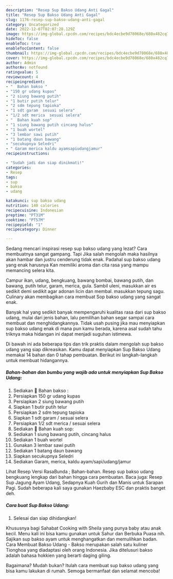 ```yaml
---
description: "Resep Sup Bakso Udang Anti Gagal"
title: "Resep Sup Bakso Udang Anti Gagal"
slug: 1176-resep-sup-bakso-udang-anti-gagal
category: Uncategorized
date: 2022-12-07T02:07:28.129Z
image: https://img-global.cpcdn.com/recipes/bdc4ecbe9d78068e/680x482cq70/sup-bakso-udang-foto-resep-utama.jpg
hideToc: false
enableToc: true
enableTocContent: false
thumbnail: https://img-global.cpcdn.com/recipes/bdc4ecbe9d78068e/680x482cq70/sup-bakso-udang-foto-resep-utama.jpg
cover: https://img-global.cpcdn.com/recipes/bdc4ecbe9d78068e/680x482cq70/sup-bakso-udang-foto-resep-utama.jpg
author: Admin
authorAv: notfound
ratingvalue: 5
reviewcount: 4
recipeingredient:
- "  Bahan bakso "
- "150 gr udang kupas"
- "2 siung bawang putih"
- "1 butir putih telur"
- "2 sdm tepung tapioka"
- "1 sdt garam  sesuai selera"
- "1/2 sdt merica  sesuai selera"
- "  Bahan kuah sop"
- "1 siung bawang putih cincang halus"
- "1 buah wortel"
- "3 lembar sawi putih"
- "1 batang daun bawang"
- "secukupnya Seledri"
- " Garam merica kaldu ayamsapiudangjamur"
recipeinstructions:

- "Sudah jadi dan siap dinikmati!"
categories:
- Resep
tags:
- sup
- bakso
- udang

katakunci: sup bakso udang 
nutrition: 140 calories
recipecuisine: Indonesian
preptime: "PT31M"
cooktime: "PT57M"
recipeyield: "1"
recipecategory: Dinner

---
```



Sedang mencari inspirasi resep sup bakso udang yang lezat? Cara membuatnya sangat gampang. Tapi Jika salah mengolah maka hasilnya akan hambar dan justru cenderung tidak enak. Padahal sup bakso udang yang enak harusnya Kan memiliki aroma dan cita rasa yang mampu memancing selera kita.


Campur ikan, udang, bengkuang, bawang bombai, bawang putih, dan bawang, putih telur, garam, merica, gula. Sambil uleni, masukkan air es sedikit demi sedikit agar adonan licin dan membal. masukkan tepung sagu. Culinary akan membagikan cara membuat Sop bakso udang yang sangat enak.

Banyak hal yang sedikit banyak mempengaruhi kualitas rasa dari sup bakso udang, mulai dari jenis bahan, lalu pemilihan bahan segar sampai cara membuat dan menghidangkannya. Tidak usah pusing jika mau menyiapkan sup bakso udang enak di mana pun kamu berada, karena asal sudah tahu triknya maka hidangan ini dapat menjadi suguhan istimewa.


Di bawah ini ada beberapa tips dan trik praktis dalam mengolah sup bakso udang yang siap dikreasikan. Kamu dapat menyiapkan Sup Bakso Udang memakai 14 bahan dan 0 tahap pembuatan. Berikut ini langkah-langkah untuk membuat hidangannya.

<!--inarticleads1-->

##### Bahan-bahan dan bumbu yang wajib ada untuk menyiapkan Sup Bakso Udang:

1. Sediakan  🦐 Bahan bakso :
1. Persiapkan 150 gr udang kupas
1. Persiapkan 2 siung bawang putih
1. Siapkan 1 butir putih telur
1. Persiapkan 2 sdm tepung tapioka
1. Siapkan 1 sdt garam / sesuai selera
1. Persiapkan 1/2 sdt merica / sesuai selera
1. Sediakan  🍲 Bahan kuah sop:
1. Sediakan 1 siung bawang putih, cincang halus
1. Sediakan 1 buah wortel
1. Gunakan 3 lembar sawi putih
1. Sediakan 1 batang daun bawang
1. Siapkan secukupnya Seledri
1. Sediakan  Garam, merica, kaldu ayam/sapi/udang/jamur


Lihat Resep Versi RasaBunda ; Bahan-bahan. Resep sup bakso udang bengkuang lengkap dari bahan hingga cara pembuatan. Baca juga: Resep Sup Jagung Ayam Udang, Sedapnya Kuah Gurih dan Manis untuk Sarapan Pagi. Sudah beberapa kali saya gunakan Haezbaby ESC dan praktis banget deh. 

<!--inarticleads2-->

##### Cara buat Sup Bakso Udang:


1. Selesai dan siap dihidangkan!

Khususnya bagi Sahabat Cooking with Sheila yang punya baby atau anak kecil. Menu kali ini bisa kamu gunakan untuk Sahur dan Berbuka Puasa nih. Sajikan sup bakso ayam untuk menghangatkan dan memulihkan badan. Cara Membuat Bakso Udang - Bakso merupakan salah satu kuliner Tionghoa yang diadaptasi oleh orang Indonesia. Jika ditelusuri bakso adalah bahasa hokkien yang berarti daging giling. 

Bagaimana? Mudah bukan? Itulah cara membuat sup bakso udang yang bisa kamu lakukan di rumah. Semoga bermanfaat dan selamat mencoba!
